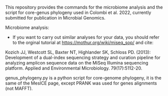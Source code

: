 



This repository provides the commands for the microbiome analysis and the script for core-genus phylogeny used in Colombi et al. 2022, currently submitted for publication in Microbial Genomics.


Microbiome analysis:
  - If you want to carry out similar analyses for your data, you should refer to the orginal tutorial at https://mothur.org/wiki/miseq_sop/ and cite:
 
  Kozich JJ, Westcott SL, Baxter NT, Highlander SK, Schloss PD. (2013): Development of a dual-index sequencing strategy and curation pipeline for analyzing amplicon sequence data on the MiSeq Illumina sequencing platform. Applied and Environmental Microbiology. 79(17):5112-20.

genus_phylogeny.py is a python script for core-genome phylogeny, it is the same of the MesICE page, except PRANK was used for genes alignments (not MAFFT).
